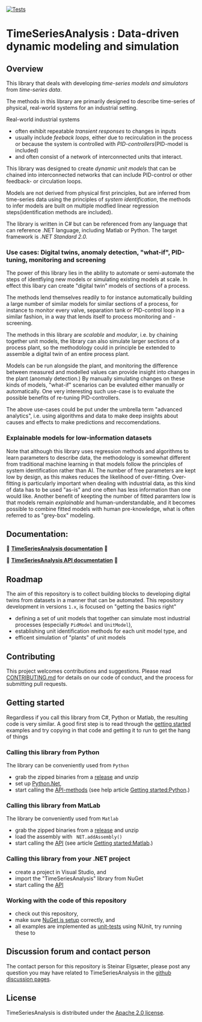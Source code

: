
<!--- ![Build Status](https://github.com/equinor/TimeSeriesAnalysis/actions/workflows/build.yml/badge.svg?branch=master) -->
[![Tests](https://github.com/equinor/TimeSeriesAnalysis/actions/workflows/tests.yml/badge.svg)](https://github.com/equinor/TimeSeriesAnalysis/actions/workflows/tests.yml)
# TimeSeriesAnalysis : Data-driven dynamic modeling and simulation 

## Overview
This library that deals with developing *time-series models and simulators* from *time-series data*. 

The methods in this library are primarily designed to describe time-series of physical, real-world systems for an industrial setting.

Real-world industrial systems 
- often exhibit repeatable *transient responses* to changes in inputs
- usually include *feeback loops*, either due to recirculation in the process or because the system is controlled with *PID-controllers*(PID-model is included)
- and often consist of a network of interconnected units that interact. 

This library was designed to create *dynamic unit models* that can be chained into interconnected networks that can include PID-control or other feedback- or circulation loops.

Models are not derived from physical first principles, but are inferred from time-series data using the principles of *system identification*, the methods to infer models are built on multiple modfied linear regression steps(identification methods are included).   

The library is written in C# but can be referenced from any language that can reference .NET language, including Matlab or Python. The target framework is <i>.NET Standard 2.0.</i>

### Use cases: Digital twins, anomaly detection, "what-if", PID-tuning, monitoring and screening

The power of this library lies in the ability to automate or semi-automate the steps of identfiying new models or simulating existing models at scale. In effect this libary can create "digital twin" models of sections of a process. 

The methods lend themselves readily to for instance automatically building a large number of similar models for similar sections of a process, for instance to monitor every valve, separation tank or PID-control loop in a similar fashion, in a way that lends itself to process monitoring and -screening. 

The methods in this library are *scalable* and *modular*, i.e. by chaining together unit models, the library can also simulate larger sections of a process plant, so the methodology could in principle be extended to assemble a digital twin of an entire process plant. 

Models can be run alongside the plant, and monitoring the difference between measured and modelled values can provide insight into changes in the plant (anomaly detection.) By manually simulating changes on these kinds of models, "what-if" scenarios can be evaluted either manually or automatically. One very interesting such use-case is to evaluate the possible benefits of re-tuning PID-controllers.

The above use-cases could be put under the umbrella term "advanced analytics", i.e. using algorithms and data to make deep insights about causes and effects to make predictions and reccomendations. 

### Explainable models for low-information datasets

Note that although this library uses regression methods and algorithms to learn parameters to describe data, the methodology is somewhat different from traditional machine learning in that models follow the principles of system identification rather than AI. 
The number of free parameters are kept low by design, as this makes reduces the likelihood of over-fitting. Over-fitting is particularly important when dealing with industrial data, as this kind of data has to be used "as-is" and one often has less information than one would like. 
Another benefit of keepting the number of fitted paramters low is that models remain *explainable* and human-understandable, and it becomes possible to combine fitted models with human pre-knowledge, what is often referred to as "grey-box" modeling.

## Documentation:

:red_circle: **<a href="https://equinor.github.io/TimeSeriesAnalysis">TimeSeriesAnalysis documentation</a>** :red_circle:

:red_circle: **<a href="https://equinor.github.io/TimeSeriesAnalysis/api/TimeSeriesAnalysis.html">TimeSeriesAnalysis API documentation</a>** :red_circle:

## Roadmap

The aim of this repository is to collect building blocks to developing digital twins from datasets in a manner that can be automated. 
This repository development in versions ``1.x``, is focused on  "getting the basics right"
- defining a set of unit models that together can simulate most industrial processes (especially ``PidModel`` and ``UnitModel``),
- establishing unit identification methods for each unit model type, and
- efficent simulation of "plants" of unit models

## Contributing
This project welcomes contributions and suggestions. 
Please read [CONTRIBUTING.md](contributing.md) for details on our code of conduct, and the process for submitting pull requests. 

## Getting started

Regardless if you call this library from C#, Python or Matlab, the resulting code is very similar. 
A good first step is to read through the [getting started](https://equinor.github.io/TimeSeriesAnalysis/articles/examples.html) examples 
and try copying in that code and getting it to run to get the hang of things

### Calling this library from Python

The library can be conveniently used from ``Python``
- grab the zipped binaries from a [release](https://github.com/equinor/TimeSeriesAnalysis/releases) and unzip 
- set up [Python.Net](http://pythonnet.github.io/),
- start calling the [API-methods](https://equinor.github.io/TimeSeriesAnalysis/api/TimeSeriesAnalysis.html) 
(see help article [Getting started:Python](https://equinor.github.io/TimeSeriesAnalysis/articles/python.html).)

### Calling this library from MatLab

The library be conveniently used from ``Matlab``
- grab the zipped binaries from a [release](https://github.com/equinor/TimeSeriesAnalysis/releases) and unzip 
- load the assembly with `` NET.addAssembly()``
- start calling the [API](https://equinor.github.io/TimeSeriesAnalysis/api/TimeSeriesAnalysis.html) 
(see article [Getting started:Matlab](https://equinor.github.io/TimeSeriesAnalysis/articles/matlab.html).)

### Calling this library from your .NET project

- create a project in Visual Studio, and 
- import the "TimeSeriesAnalysis" library from NuGet
- start calling the [API](https://equinor.github.io/TimeSeriesAnalysis/api/TimeSeriesAnalysis.html) 

### Working with the code of this repository

- check out this repository,
- make sure [NuGet is setup](https://equinor.github.io/TimeSeriesAnalysis/articles/nuget_setup.html) correctly, and
- all examples are implemented as [unit-tests](/articles/unit_tests.html) using NUnit, try running these to 


## Discussion forum and contact person
The contact person for this repository is Steinar Elgsæter, please post any question you may have related to TimeSeriesAnalysis 
in the [github discussion pages](https://github.com/equinor/TimeSeriesAnalysis/discussions).

## License
TimeSeriesAnalysis is distributed under the [Apache 2.0 license](LICENSE).
